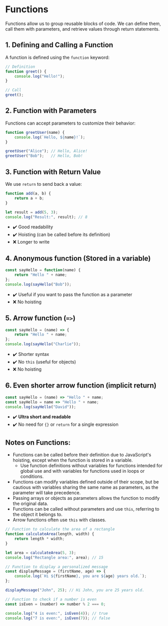 # Functions

Functions allow us to group reusable blocks of code. We can define them, call them with parameters, and retrieve values through return statements.

## 1. Defining and Calling a Function

A function is defined using the `function` keyword:

```javascript
// Definition
function greet() {
    console.log("Hello!");
}

// Call
greet();
```

## 2. Function with Parameters

Functions can accept parameters to customize their behavior:

```javascript
function greetUser(name) {
    console.log(`Hello, ${name}!`);
}

greetUser("Alice"); // Hello, Alice!
greetUser("Bob");   // Hello, Bob!
```

## 3. Function with Return Value

We use `return` to send back a value:

```javascript
function add(a, b) {
    return a + b;
}

let result = add(5, 3);
console.log("Result:", result); // 8
```
- ✔️ Good readability
- ✔️ Hoisting (can be called before its definition)
- ❌ Longer to write


## 4. Anonymous function (Stored in a variable)

```javascript 
const sayHello = function(name) {
    return "Hello " + name;
};
console.log(sayHello("Bob"));
```
- ✔️ Useful if you want to pass the function as a parameter
- ❌ No hoisting

## 5. Arrow function (`=>`)

```javascript
const sayHello = (name) => {
    return "Hello " + name;
};
console.log(sayHello("Charlie"));
```
- ✔️ Shorter syntax 
- ✔️ No `this` (useful for objects) 
- ❌ No hoisting

## 6. Even shorter arrow function (implicit return)
```javascript
const sayHello = (name) => "Hello " + name;
const sayHello = name => "Hello " + name;
console.log(sayHello("David"));
```
- ✔️ **Ultra short and readable**
- ✔️ No need for `{}` or `return` for a single expression



## Notes on Functions:

- Functions can be called before their definition due to JavaScript's hoisting, except when the function is stored in a variable.
  - Use function definitions without variables for functions intended for global use and with variables for functions used in loops or conditions.
- Functions can modify variables defined outside of their scope, but be cautious with variables sharing the same name as parameters, as the parameter will take precedence.
- Passing arrays or objects as parameters allows the function to modify the original data.
- Functions can be called without parameters and use `this`, referring to the object it belongs to.
- Arrow functions often use `this` with classes.

```javascript
// Function to calculate the area of a rectangle
function calculateArea(length, width) {
    return length * width;
}

let area = calculateArea(5, 3);
console.log("Rectangle area:", area); // 15

// Function to display a personalized message
const displayMessage = (firstName, age) => {
    console.log(`Hi ${firstName}, you are ${age} years old.`);
};

displayMessage("John", 25); // Hi John, you are 25 years old.

// Function to check if a number is even
const isEven = (number) => number % 2 === 0;

console.log("4 is even:", isEven(4)); // true
console.log("7 is even:", isEven(7)); // false
```

